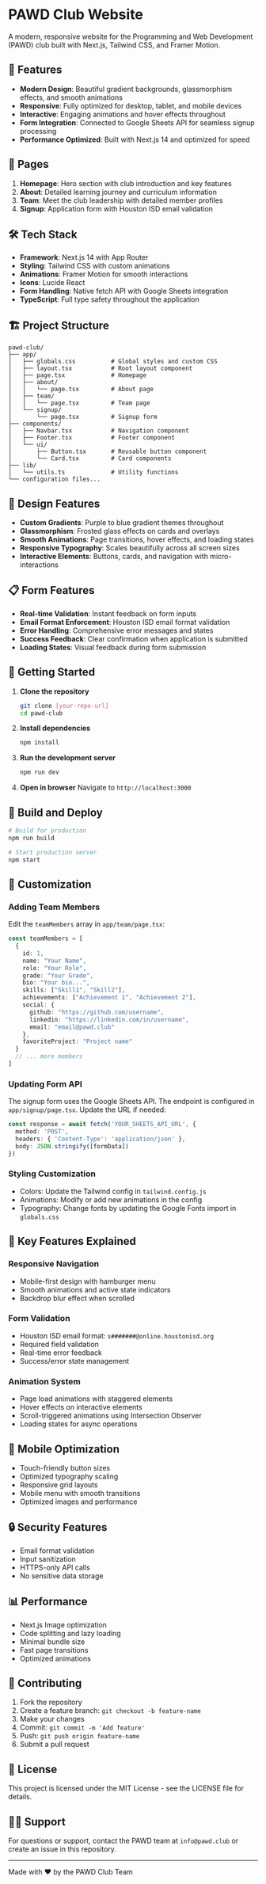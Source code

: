 # PAWD Club Website

A modern, responsive website for the Programming and Web Development (PAWD) club built with Next.js, Tailwind CSS, and Framer Motion.

## 🚀 Features

- **Modern Design**: Beautiful gradient backgrounds, glassmorphism effects, and smooth animations
- **Responsive**: Fully optimized for desktop, tablet, and mobile devices
- **Interactive**: Engaging animations and hover effects throughout
- **Form Integration**: Connected to Google Sheets API for seamless signup processing
- **Performance Optimized**: Built with Next.js 14 and optimized for speed

## 📱 Pages

1. **Homepage**: Hero section with club introduction and key features
2. **About**: Detailed learning journey and curriculum information
3. **Team**: Meet the club leadership with detailed member profiles
4. **Signup**: Application form with Houston ISD email validation

## 🛠️ Tech Stack

- **Framework**: Next.js 14 with App Router
- **Styling**: Tailwind CSS with custom animations
- **Animations**: Framer Motion for smooth interactions
- **Icons**: Lucide React
- **Form Handling**: Native fetch API with Google Sheets integration
- **TypeScript**: Full type safety throughout the application

## 🏗️ Project Structure

```
pawd-club/
├── app/
│   ├── globals.css          # Global styles and custom CSS
│   ├── layout.tsx           # Root layout component
│   ├── page.tsx             # Homepage
│   ├── about/
│   │   └── page.tsx         # About page
│   ├── team/
│   │   └── page.tsx         # Team page
│   └── signup/
│       └── page.tsx         # Signup form
├── components/
│   ├── Navbar.tsx           # Navigation component
│   ├── Footer.tsx           # Footer component
│   └── ui/
│       ├── Button.tsx       # Reusable button component
│       └── Card.tsx         # Card components
├── lib/
│   └── utils.ts             # Utility functions
└── configuration files...
```

## 🎨 Design Features

- **Custom Gradients**: Purple to blue gradient themes throughout
- **Glassmorphism**: Frosted glass effects on cards and overlays
- **Smooth Animations**: Page transitions, hover effects, and loading states
- **Responsive Typography**: Scales beautifully across all screen sizes
- **Interactive Elements**: Buttons, cards, and navigation with micro-interactions

## 📋 Form Features

- **Real-time Validation**: Instant feedback on form inputs
- **Email Format Enforcement**: Houston ISD email format validation
- **Error Handling**: Comprehensive error messages and states
- **Success Feedback**: Clear confirmation when application is submitted
- **Loading States**: Visual feedback during form submission

## 🚀 Getting Started

1. **Clone the repository**
   ```bash
   git clone [your-repo-url]
   cd pawd-club
   ```

2. **Install dependencies**
   ```bash
   npm install
   ```

3. **Run the development server**
   ```bash
   npm run dev
   ```

4. **Open in browser**
   Navigate to `http://localhost:3000`

## 🔧 Build and Deploy

```bash
# Build for production
npm run build

# Start production server
npm start
```

## 📝 Customization

### Adding Team Members
Edit the `teamMembers` array in `app/team/page.tsx`:

```typescript
const teamMembers = [
  {
    id: 1,
    name: "Your Name",
    role: "Your Role",
    grade: "Your Grade",
    bio: "Your bio...",
    skills: ["Skill1", "Skill2"],
    achievements: ["Achievement 1", "Achievement 2"],
    social: {
      github: "https://github.com/username",
      linkedin: "https://linkedin.com/in/username",
      email: "email@pawd.club"
    },
    favoriteProject: "Project name"
  }
  // ... more members
]
```

### Updating Form API
The signup form uses the Google Sheets API. The endpoint is configured in `app/signup/page.tsx`. Update the URL if needed:

```typescript
const response = await fetch('YOUR_SHEETS_API_URL', {
  method: 'POST',
  headers: { 'Content-Type': 'application/json' },
  body: JSON.stringify([formData])
})
```

### Styling Customization
- Colors: Update the Tailwind config in `tailwind.config.js`
- Animations: Modify or add new animations in the config
- Typography: Change fonts by updating the Google Fonts import in `globals.css`

## 🎯 Key Features Explained

### Responsive Navigation
- Mobile-first design with hamburger menu
- Smooth animations and active state indicators
- Backdrop blur effect when scrolled

### Form Validation
- Houston ISD email format: `s#######@online.houstonisd.org`
- Required field validation
- Real-time error feedback
- Success/error state management

### Animation System
- Page load animations with staggered elements
- Hover effects on interactive elements
- Scroll-triggered animations using Intersection Observer
- Loading states for async operations

## 📱 Mobile Optimization

- Touch-friendly button sizes
- Optimized typography scaling
- Responsive grid layouts
- Mobile menu with smooth transitions
- Optimized images and performance

## 🔒 Security Features

- Email format validation
- Input sanitization
- HTTPS-only API calls
- No sensitive data storage

## 📊 Performance

- Next.js Image optimization
- Code splitting and lazy loading
- Minimal bundle size
- Fast page transitions
- Optimized animations

## 🤝 Contributing

1. Fork the repository
2. Create a feature branch: `git checkout -b feature-name`
3. Make your changes
4. Commit: `git commit -m 'Add feature'`
5. Push: `git push origin feature-name`
6. Submit a pull request

## 📄 License

This project is licensed under the MIT License - see the LICENSE file for details.

## 🙋‍♂️ Support

For questions or support, contact the PAWD team at `info@pawd.club` or create an issue in this repository.

---

Made with ❤️ by the PAWD Club Team
